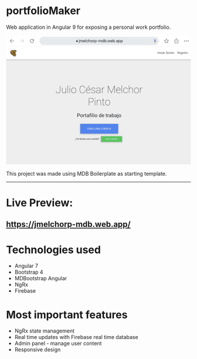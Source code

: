 # portfolioMaker
Web application in Angular 9 for exposing a personal work portfolio.

<img src="src/assets/screenshots/screenshot01.png">

This project was made using MDB Boilerplate as starting template.

________

# Live Preview:
## https://jmelchorp-mdb.web.app/

# Technologies used

* Angular 7
* Bootstrap 4
* MDBootstrap Angular
* NgRx
* Firebase

# Most important features

* NgRx state management
* Real time updates with Firebase real time database
* Admin panel - manage user content
* Responsive design
